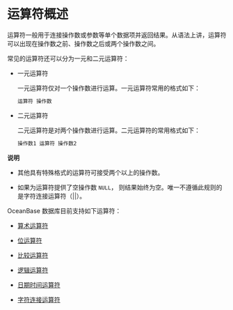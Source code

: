 运算符概述 
==========================

运算符一般用于连接操作数或参数等单个数据项并返回结果。从语法上讲，运算符可以出现在操作数之前、操作数之后或两个操作数之间。

常见的运算符还可以分为一元和二元运算符：

* 一元运算符

  一元运算符仅对一个操作数进行运算。一元运算符常用的格式如下：

  ```sql
  运算符 操作数
  ```

  




<!-- -->

* 二元运算符

  二元运算符是对两个操作数进行运算。二元运算符的常用格式如下：

  ```sql
  操作数1 运算符 操作数2
  ```

  



**说明**



* 其他具有特殊格式的运算符可接受两个以上的操作数。

  

* 如果为运算符提供了空操作数 `NULL`， 则结果始终为空。唯一不遵循此规则的是字符连接运算符（\|\|）。

  




OceanBase 数据库目前支持如下运算符：

* [算术运算符](/zh-CN/10.sql-reference-mysql-mode/2.operator/3.arithmetic-operators.md)

  

* [位运算符](/zh-CN/10.sql-reference-mysql-mode/2.operator/4.bitwise-operators.md)

  

* [比较运算符](/zh-CN/10.sql-reference-mysql-mode/2.operator/5.comparison-operators.md)

  

* [逻辑运算符](/zh-CN/10.sql-reference-mysql-mode/2.operator/6.logical-operators.md)

  

* [日期时间运算符](/zh-CN/10.sql-reference-mysql-mode/2.operator/8.date-and-time-operators.md)

  

* [字符连接运算符](/zh-CN/10.sql-reference-mysql-mode/2.operator/9.character-concatenation-operators.md)

  



